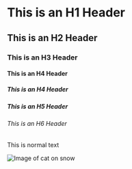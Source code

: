 # This is an H1 Header
## This is an H2 Header
### This is an H3 Header
#### This is an H4 Header
##### This is an H4 Header
##### This is an H5 Header
###### This is an H6 Header
This is normal text

![Image of cat on snow](https://upload.wikimedia.org/wikipedia/commons/b/b6/Felis_catus-cat_on_snow.jpg)

